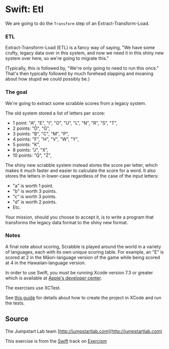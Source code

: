 # Swift: Etl

We are going to do the `Transform` step of an Extract-Transform-Load.

### ETL
Extract-Transform-Load (ETL) is a fancy way of saying, "We have some crufty, legacy data over in this system, and now we need it in this shiny new system over here, so
we're going to migrate this."

(Typically, this is followed by, "We're only going to need to run this
once." That's then typically followed by much forehead slapping and
moaning about how stupid we could possibly be.)

### The goal
We're going to extract some scrabble scores from a legacy system.

The old system stored a list of letters per score:

- 1 point: "A", "E", "I", "O", "U", "L", "N", "R", "S", "T",
- 2 points: "D", "G",
- 3 points: "B", "C", "M", "P",
- 4 points: "F", "H", "V", "W", "Y",
- 5 points: "K",
- 8 points: "J", "X",
- 10 points: "Q", "Z",

The shiny new scrabble system instead stores the score per letter, which
makes it much faster and easier to calculate the score for a word. It
also stores the letters in lower-case regardless of the case of the
input letters:

- "a" is worth 1 point.
- "b" is worth 3 points.
- "c" is worth 3 points.
- "d" is worth 2 points.
- Etc.

Your mission, should you choose to accept it, is to write a program that
transforms the legacy data format to the shiny new format.

### Notes

A final note about scoring, Scrabble is played around the world in a
variety of languages, each with its own unique scoring table. For
example, an "E" is scored at 2 in the Māori-language version of the
game while being scored at 4 in the Hawaiian-language version.

In order to use Swift, you must be running Xcode version 7.3 or greater which is available at [Apple's developer center][appledev].

[appledev]: https://developer.apple.com/xcode/downloads/

The exercises use XCTest.

See [this guide][exercism-xcode-swift] for details about how to create the project in XCode and run the tests.

[exercism-xcode-swift]: https://github.com/exercism/xswift/blob/master/docs/TESTS.md

## Source

The Jumpstart Lab team [http://jumpstartlab.com](http://jumpstartlab.com)

This exercise is from the [Swift][swift] track on [Exercism][exercism]

[exercism]: http://exercism.io
[swift]: http://exercism.io/languages/swift



